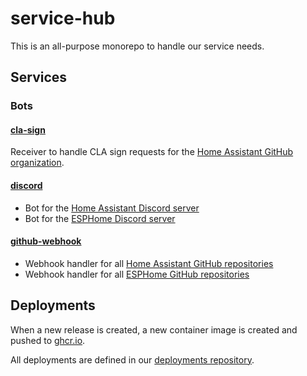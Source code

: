 # service-hub

This is an all-purpose monorepo to handle our service needs.

## Services

### Bots

#### [cla-sign](https://github.com/home-assistant/service-hub/tree/main/services/bots/src/cla-sign)

Receiver to handle CLA sign requests for the [Home Assistant GitHub organization](https://github.com/orgs/home-assistant).

#### [discord](https://github.com/home-assistant/service-hub/tree/main/services/bots/src/discord)

- Bot for the [Home Assistant Discord server](https://www.home-assistant.io/join-chat)
- Bot for the [ESPHome Discord server](https://discord.gg/KhAMKrd)

#### [github-webhook](https://github.com/home-assistant/service-hub/tree/main/services/bots/src/github-webhook)

- Webhook handler for all [Home Assistant GitHub repositories](https://github.com/orgs/home-assistant/repositories)
- Webhook handler for all [ESPHome GitHub repositories](https://github.com/orgs/esphome/repositories)

## Deployments

When a new release is created, a new container image is created and pushed to [ghcr.io](https://github.com/home-assistant/service-hub/pkgs/container/service-hub).

All deployments are defined in our [deployments repository](https://github.com/home-assistant/deployments).
